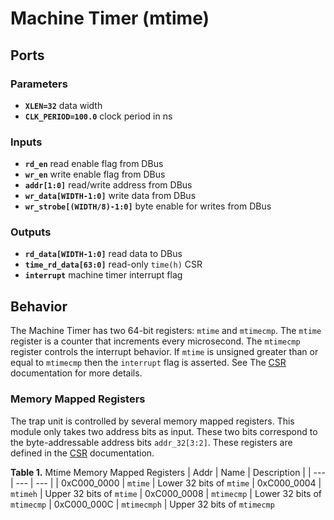 # Machine Timer (mtime)



## Ports

### Parameters

- **`XLEN=32`** data width
- **`CLK_PERIOD=100.0`** clock period in ns

### Inputs

- **`rd_en`** read enable flag from DBus
- **`wr_en`** write enable flag from DBus
- **`addr[1:0]`** read/write address from DBus
- **`wr_data[WIDTH-1:0]`** write data from DBus
- **`wr_strobe[(WIDTH/8)-1:0]`** byte enable for writes from DBus

### Outputs

- **`rd_data[WIDTH-1:0]`** read data to DBus
- **`time_rd_data[63:0]`** read-only `time(h)` CSR
- **`interrupt`** machine timer interrupt flag

## Behavior

The Machine Timer has two 64-bit registers: `mtime` and `mtimecmp`.
The `mtime` register is a counter that increments every microsecond.
The `mtimecmp` register controls the interrupt behavior.
If `mtime` is unsigned greater than or equal to `mtimecmp` then the `interrupt` flag is asserted.
See The [CSR](./CSR.md) documentation for more details.

### Memory Mapped Registers

The trap unit is controlled by several memory mapped registers.
This module only takes two address bits as input.
These two bits correspond to the byte-addressable address bits `addr_32[3:2]`.
These registers are defined in the [CSR](./CSR.md) documentation.

**Table 1.** Mtime Memory Mapped Registers
| Addr | Name | Description |
| --- | --- | --- |
| 0xC000_0000 | `mtime`     | Lower 32 bits of `mtime`
| 0xC000_0004 | `mtimeh`    | Upper 32 bits of `mtime`
| 0xC000_0008 | `mtimecmp`  | Lower 32 bits of `mtimecmp`
| 0xC000_000C | `mtimecmph` | Upper 32 bits of `mtimecmp`
